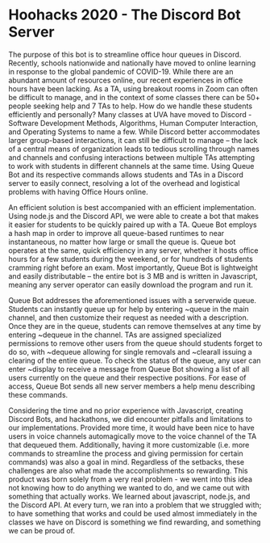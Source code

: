 # Hoohacks 2020 - The Discord Bot Server

The purpose of this bot is to streamline office hour queues in Discord. Recently, schools nationwide and nationally have moved to online learning in response to the global pandemic of COVID-19. While there are an abundant amount of resources online, our recent experiences in office hours have been lacking.
As a TA, using breakout rooms in Zoom can often be difficult to manage, and in the context of some classes there can be 50+ people seeking help and 7 TAs to help. How do we handle these students efficiently and personally?
Many classes at UVA have moved to Discord - Software Development Methods, Algorithms, Human Computer Interaction, and Operating Systems to name a few. While Discord better accommodates larger group-based interactions, it can still be difficult to manage – the lack of a central means of organization leads to tedious scrolling through names and channels and confusing interactions between multiple TAs attempting to work with students in different channels at the same time. Using Queue Bot and its respective commands allows students and TAs in a Discord server to easily connect, resolving a lot of the overhead and logistical problems with having Office Hours online.

An efficient solution is best accompanied with an efficient implementation. Using node.js and the Discord API, we were able to create a bot that makes it easier for students to be quickly paired up with a TA. Queue Bot employs a hash map in order to improve all queue-based runtimes to near instantaneous, no matter how large or small the queue is. Queue bot operates at the same, quick efficiency in any server, whether it hosts office hours for a few students during the weekend, or for hundreds of students cramming right before an exam. Most importantly, Queue Bot is lightweight and easily distributable – the entire bot is 3 MB and is written in Javascript, meaning any server operator can easily download the program and run it.

Queue Bot addresses the aforementioned issues with a serverwide queue. Students can instantly queue up for help by entering ~queue in the main channel, and then customize their request as needed with a description. Once they are in the queue, students can remove themselves at any time by entering ~dequeue in the channel. TAs are assigned specialized permissions to remove other users from the queue should students forget to do so, with ~dequeue allowing for single removals and ~clearall issuing a clearing of the entire queue. To check the status of the queue, any user can enter ~display to receive a message from Queue Bot showing a list of all users currently on the queue and their respective positions. For ease of access, Queue Bot sends all new server members a help menu describing these commands. 

Considering the time and no prior experience with Javascript, creating Discord Bots, and hackathons, we did encounter pitfalls and limitations to our implementations. Provided more time, it would have been nice to have users in voice channels automagically move to the voice channel of the TA that dequeued them. Additionally, having it more customizable (i.e. more commands to streamline the process and giving permission for certain commands) was also a goal in mind. Regardless of the setbacks, these challenges are also what made the accomplishments so rewarding. This product was born solely from a very real problem - we went into this idea not knowing how to do anything we wanted to do, and we came out with something that actually works. We learned about javascript, node.js, and the Discord API. At every turn, we ran into a problem that we struggled with; to have something that works and could be used almost immediately in the classes we have on Discord is something we find rewarding, and something we can be proud of.
